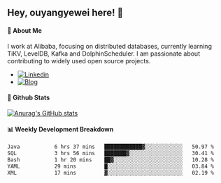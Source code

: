 ## Hey, ouyangyewei here! :wave:

#### :rocket: About Me
I work at Alibaba, focusing on distributed databases, currently learning TiKV, LevelDB, Kafka and DolphinScheduler. I am passionate about contributing to widely used open source projects.

- [![Linkedin](https://img.shields.io/badge/LinkedIn-ouyangyewei-blue)](https://www.linkedin.com/in/ouyangyewei/)
- [![Blog](https://img.shields.io/badge/Blog-yeweiouyang-orange)](https://blog.csdn.net/yeweiouyang)

#### :star2: Github Stats
[![Anurag's GitHub stats](https://github-readme-stats.vercel.app/api?username=ouyangyewei&show_icons=true&cache_seconds=3600&theme=tokyonight)](https://github.com/anuraghazra/github-readme-stats)

#### :bar_chart: Weekly Development Breakdown
<!--START_SECTION:waka-->

```txt
Java           6 hrs 37 mins   ████████████▓░░░░░░░░░░░░   50.97 %
SQL            3 hrs 56 mins   ███████▓░░░░░░░░░░░░░░░░░   30.41 %
Bash           1 hr 20 mins    ██▓░░░░░░░░░░░░░░░░░░░░░░   10.28 %
YAML           29 mins         █░░░░░░░░░░░░░░░░░░░░░░░░   03.84 %
XML            17 mins         ▓░░░░░░░░░░░░░░░░░░░░░░░░   02.19 %
```

<!--END_SECTION:waka-->
